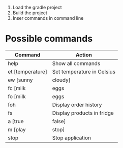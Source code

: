 1. Load the gradle project
2. Build the project
3. Inser commands in command line

# Possible commands
| Command           | Action                              |
|-------------------|-------------------------------------|
| help              | Show all commands                   |
| et [temperature]  | Set temperature in Celsius          |
| ew [sunny|cloudy] | Set weather                         |
| fc [milk|eggs|beer] | Consume product of choice         |
| fo [milk|eggs|beer] | Order product of choice           |
| foh               | Display order history               |
| fs                | Display products in fridge          |
| a [true|false]    | Power on/off air condition          |
| m [play|stop]     | Play/stop media                     |
| stop              | Stop application                    |
